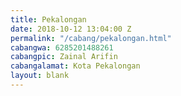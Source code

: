```yaml
---
title: Pekalongan
date: 2018-10-12 13:04:00 Z
permalink: "/cabang/pekalongan.html"
cabangwa: 6285201488261
cabangpic: Zainal Arifin
cabangalamat: Kota Pekalongan
layout: blank
---
```


